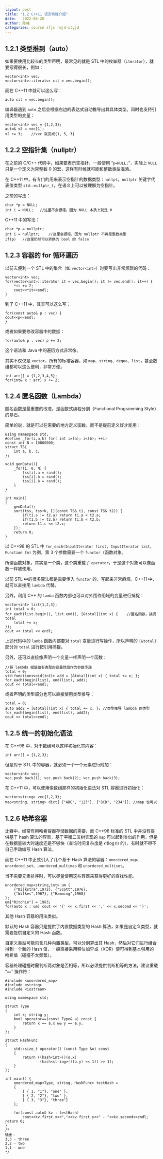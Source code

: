 ```yaml
---
layout: post
title: "1.2 C++11 语言特性介绍"
date:   2022-08-28
author: 陈峰
categories: course sfjs rmjd-xtyjd
---
```


## 1.2.1 类型推到（auto）

如果要使用比较长的类型声明，最常见的就是 STL 中的枚举器（`iterator`），就要写得很长，例如：

```
vector<int> vec;
vector<int>::iterator cit = vec.begin();
```

而在 C++11 中就可以这么写：

```
auto cit = vec.begin();
```

编译器遇到 `auto` 之后会根据右边的表达式自动推导出其具体类型。同时也支持引用类型的变量：

```
vector<int> vec = {1,2,3};
auto& v2 = vec[1];
v2 += 3;    //vec 就变成{1, 5, 3}
```

## 1.2.2 空指针集（nullptr）

在之前的 C/C++ 代码中，如果要表示空指针，一般使用 “`p=NULL;`”，实际上 `NULL` 只是一个定义为常整数 0 的宏，这样有时候就可能和整数类型混淆。

在 C++11 中，有专门的用来表示空指针的数据类型：`nullpt`。`nullptr` 关键字代表值类型 `std::nullptr_t`，在语义上可以被理解为空指针。

之前的写法：

```
char *p = NULL;
int i = NULL;   //这里不会报错，因为 NULL 本质上就是 0
```

C++11 中的写法：

```
char *p = nullptr;
int i = nullptr;    //这里会报错，因为 nullptr 不再是整数类型
if(p)   //这里仍然可以转换为 bool 的 false
```

## 1.2.3 容器的 for 循环遍历

以前去便利一个 STL 中的集合（如 `vector<int>`）时要写出非常烦琐的代码：

```
vector<int> vec;
for(vector<int>::iterator it = vec.begin(); it != vec.end(); it++) {
    *it += 2;
    cout<<*it<<endl;
}
```

到了 C++11 中，其实可以这么写：

```
for(const auto& p : vec) {
cout<<p<<endl;
}
```

或者如果要修改容器中的数据：

```
for(auto& p : vec) p += 2;
```

这个语法和 Java 中的遍历方式非常像。

其实不仅仅是 `vector`，所有的标准容器，如 `map`、`string`、`deque`、`list`，甚至数组都可以这么便利，非常方便。

```
int arr[] = {1,2,3,4,5};
for(int& x : arr) x += 2;
```

## 1.2.4 匿名函数（Lambda）

匿名函数是最重要的改进，是函数式编程分割（Functional Programming Style）的基石。

简单的说，就是可以在需要的地方定义函数，而不是提前定义好才能用：

```
using namespace std;
#define _for(i,a,b) for( int i=(a); i<(b); ++i)
const int N = 10000000;
struct TS{
    int a, b, c;
};

void genData(){
    _for(i, 0, N) {
        tss[i].a = rand();
        tss[i].b = rand();
        tss[i].b = rand();
    }
}

int main()
{
    genData();
    sort(tss, tss+N, [](const TS& t1, const TS& t2)) {
        if(t1.a != t2.a) return t1.a < t2.a;
        if(t1.b != t2.b) return t1.b < t2.b;
        return t1.c <= t2.c;
    });
    return 0;
}
```

以 C++98 的 STL 中 `for_each(InputIterator first, InputIterator last, Function fn)` 为例，第 3 个参数需要一个 `functor`（函数对象。

所谓函数对象，其实是一个类，这个类重载了 `operator`，于是这个对象可以像函数一样被使用。

以前 STL 中的很多算法都是需要传入 `functor` 的，写起来非常麻烦。C++11 中，就可以直接用 `lambda` 代替。

另外，利用 C++ 的 `lamba` 函数内部也可以对外围作用域的变量进行捕捉：

```
vector<int> list{1,2,3};
int total = 0;
for_each(list.begin(), list.end(), [&total](int x) {    //匿名函数，捕捉 total
    total += x;
});
cout << total << endl;
```

上述代码中的 `lamba` 函数内部要对 `total` 变量进行写操作，所以声明的 `[&total]` 部分对 `total` 进行按引用捕捉。

另外，还可以直接像声明一个变量一样声明一个函数：

```
//将 lambda 赋值给有类型的变量然后作为参数传递
total = 0;
std:function<void(int)> add = [&total](int x) { total += x; };
for_each(begin(list), end(list), add);
cout << total<<endl;
```

或者声明的类型部分也可以直接使用类型推导：

```
total = 0;
auto add2 = [&total](int x) { total += x; }; //类型推导 lambda 的类型
for_each(begin(list), end(list), add2);
cout << total<<endl;
```

## 1.2.5 统一的初始化语法

在 C++98 中，对于数组可以这样初始化其内容：

```
int arr[] = {1,2,3};
```

但是对于 STL 中的容器，就必须一个一个元素进行附加：

```
vector<int> vec;
vec.push_back(1); vec.push_back(2); vec.push_back(3);
```


在 C++11 中，可以使用像数组那样的初始化语法对 STL 容器进行初始化：

```
vector<string> vec{1,2,3};
map<string, string> dict{ {"ABC", "123"}, {"BCD", "234"}}; //map 也可以
```

## 1.2.6 哈希容器

比赛中，经常有用哈希容器存储数据的需要，而 C++98 标准的 STL 中并没有提供基于 hash 算法的容器，基于平衡二叉树实现的 `map` 可以起到类似的作用，但是在数据量较大时速度还是不够快（查询时间复杂度是 $\mathcal{O} (\log n)$ 的），有时就不得不自己手动编写 Hash 算法。

而在 C++11 中正式引入了几个基于 Hash 算法的容器：`unordered_map`、`unordered_set`、`unordered_multimap` 和 `unordered_multiset`。

当不需要元素排序时，可以尽量使用这些容器来获得更好的查找性能。

```
unordered_map<string,int> um {
    {"Dijkstra",1972}, {"Scott",1976},
    {"Wilkes",1967}, {"Hamming",1968}
};
um["Ritchie"] = 1983;
for(auto x : um) cout << '{' << x.first << ',' << x.second << '}';
```

其他 Hash 容器的用法类似。

默认的 Hash 容器只是提供了内置数据类型的 Hash 算法，如果是自定义类型，就需要提供自定义的 Hash 函数。

自定义类型可能包含几种内置类型，可以分别算出其 Hash，然后对它们进行组合得到一个新的 Hash 值，一般直接采用移位加异或（XOR）便可得到基本够用的哈希值（碰撞不太频繁）。

容器处理碰撞时需判断两对象是否相等，所以必须提供判断相等的方法，建议重载 “`==`” 操作符：

```
#include <unordered_map>
#include <string>
#include <iostream>

using namespace std;

struct Type
{
    int x; string y;
    bool operator==(const Type& a) const {
        return x == a.x && y == a.y;
    }
};

struct HashFunc
{
    std::size_t operator() (const Type &o) const
    {
        return ((hash<int>()(o.x)
                (hash<string>()(o.y) << 1)) >> 1);
    }
};

int main() {
    unordered_map<Type, string, HashFunc> testHash =
    {
        { { 1, "1"}, "one" },
        { { 2, "2"}, "two" },
        { { 3, "3"}, "three"} 
    };

    for(const auto& kv : testHash)
        cout<<kv.first.x<<","<<kv.first.y<<" - "<<kv.second<<endl;
return 0;
}
/*
输出：
3,3 - three
2,2 - two
1,1 - one
*/